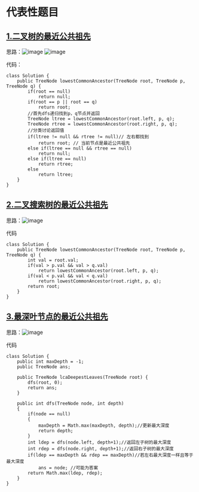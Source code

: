# 代表性题目

## [1.二叉树的最近公共祖先](https://leetcode.cn/problems/lowest-common-ancestor-of-a-binary-tree/)
思路：![image](https://github.com/user-attachments/assets/673ddc41-6755-4dc7-b9ef-b505546b984a)
![image](https://github.com/user-attachments/assets/3f405ffc-df86-46cc-98b5-1c33a2f7199e)

代码：
```
class Solution {
    public TreeNode lowestCommonAncestor(TreeNode root, TreeNode p, TreeNode q) {
        if(root == null)
            return null;
        if(root == p || root == q)
            return root;
        //首先dfs递归找到p，q节点并返回
        TreeNode ltree = lowestCommonAncestor(root.left, p, q); 
        TreeNode rtree = lowestCommonAncestor(root.right, p, q);
        //分类讨论返回值
        if(ltree != null && rtree != null)// 左右都找到
            return root; // 当前节点是最近公共祖先
        else if(ltree == null && rtree == null)
            return null;
        else if(ltree == null)
            return rtree;
        else    
            return ltree;
    }
}
```

## [2.二叉搜索树的最近公共祖先](https://leetcode.cn/problems/lowest-common-ancestor-of-a-binary-search-tree/description/)
思路：![image](https://github.com/user-attachments/assets/cc4c7a44-a16b-4d6a-adc6-74276b75d567)

代码
```
class Solution {
    public TreeNode lowestCommonAncestor(TreeNode root, TreeNode p, TreeNode q) {
        int val = root.val;
        if(val > p.val && val > q.val)
            return lowestCommonAncestor(root.left, p, q);
        if(val < p.val && val < q.val)
            return lowestCommonAncestor(root.right, p, q);
        return root; 
    }
}
```

## [3.最深叶节点的最近公共祖先](https://leetcode.cn/problems/lowest-common-ancestor-of-deepest-leaves/description/)
思路：![image](https://github.com/user-attachments/assets/5e873dd7-4f22-41fa-ae4c-d1d65cf28794)

代码
```
class Solution {
    public int maxDepth = -1;
    public TreeNode ans;

    public TreeNode lcaDeepestLeaves(TreeNode root) {
        dfs(root, 0);
        return ans;
    }

    public int dfs(TreeNode node, int depth)
    {
        if(node == null)
        {
            maxDepth = Math.max(maxDepth, depth);//更新最大深度
            return depth;
        }
        int ldep = dfs(node.left, depth+1);//返回左子树的最大深度
        int rdep = dfs(node.right, depth+1);//返回右子树的最大深度
        if(ldep == maxDepth && rdep == maxDepth)//若左右最大深度一样且等于最大深度
            ans = node; //可能为答案
        return Math.max(ldep, rdep);
    }
}
```
